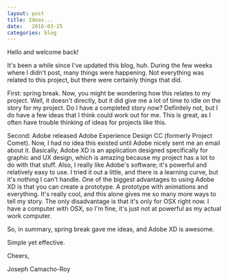 ```yaml
---
layout: post
title: Ideas...
date:   2016-03-25
categories: blog
---
```

Hello and welcome back!

It's been a while since I've updated this blog, huh. During the few weeks where I didn't post, many things were happening. Not everything was related to this project, but there were certainly things that did.

First: spring break. Now, you might be wondering how this relates to my project. Well, it doesn't directly, but it did give me a lot of time to idle on the story for my project. Do I have a completed story now? Definitely not, but I do have a few ideas that I think could work out for me. This is great, as I often have trouble thinking of ideas for projects like this.

Second: Adobe released Adobe Experience Design CC (formerly Project Comet). Now, I had no idea this existed until Adobe nicely sent me an email about it. Basically, Adobe XD is an application designed specifically for graphic and UX design, which is amazing because my project has a lot to do with that stuff. Also, I really like Adobe's software; it's powerful and relatively easy to use. I tried it out a little, and there is a learning curve, but it's nothing I can't handle. One of the biggest advantages to using Adobe XD is that you can create a prototype. A prototype with animations and everything. It's really cool, and this alone gives me so many more ways to tell my story. The only disadvantage is that it's only for OSX right now. I have a computer with OSX, so I'm fine, it's just not at powerful as my actual work computer.

So, in summary, spring break gave me ideas, and Adobe XD is awesome.

Simple yet effective.

Cheers,

Joseph Camacho-Roy
